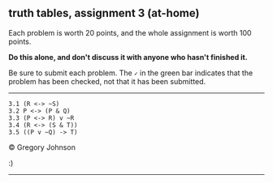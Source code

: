 ## truth tables, assignment 3 (at-home)

Each problem is worth 20 points, and the whole assignment is worth 100 points. 

**Do this alone, and don't discuss it with anyone who hasn't finished it.**

Be sure to submit each problem. The `✓` in the green bar indicates that the problem has been checked, not that it has been submitted.

---

~~~{.TruthTable .Simple system="magnusSL" options="nocounterexample" points="20" late-credit="16"}
3.1 (R <-> ~S)
3.2 P <-> (P & Q) 
3.3 (P <-> R) v ~R
3.4 (R <-> (S & T))
3.5 ((P v ~Q) -> T)
~~~

<p>&copy; <script>document.write(new Date().getFullYear())</script> Gregory Johnson</p> 

:)

---